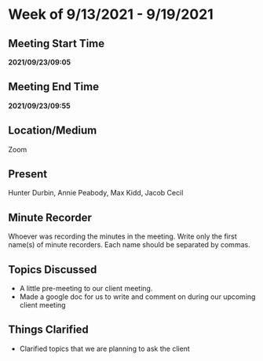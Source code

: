 # Week of 9/13/2021 - 9/19/2021

## Meeting Start Time

**2021/09/23/09:05**

## Meeting End Time

**2021/09/23/09:55**

## Location/Medium

Zoom

## Present

Hunter Durbin, Annie Peabody, Max Kidd, Jacob Cecil


## Minute Recorder

Whoever was recording the minutes in the meeting. Write only the first name(s) of minute recorders. Each name should be separated by commas.

## Topics Discussed

- A little pre-meeting to our client meeting.
- Made a google doc for us to write and comment on during our upcoming client meeting

## Things Clarified

- Clarified topics that we are planning to ask the client

